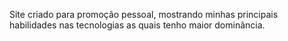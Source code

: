 Site criado para promoção pessoal, mostrando minhas principais habilidades nas tecnologias as quais tenho maior dominância.
